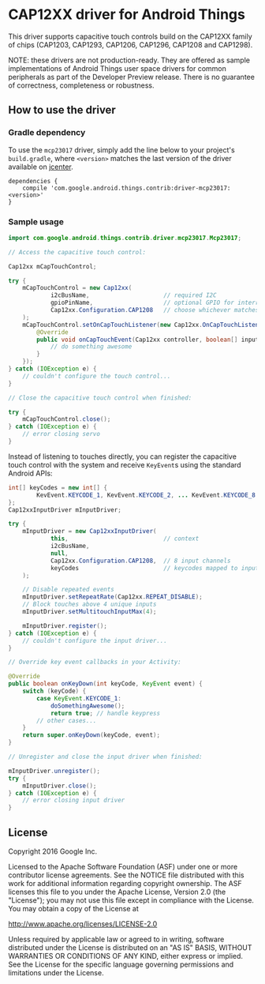 CAP12XX driver for Android Things
=================================

This driver supports capacitive touch controls build on the CAP12XX family of chips
(CAP1203, CAP1293, CAP1206, CAP1296, CAP1208 and CAP1298).

NOTE: these drivers are not production-ready. They are offered as sample
implementations of Android Things user space drivers for common peripherals
as part of the Developer Preview release. There is no guarantee
of correctness, completeness or robustness.

How to use the driver
---------------------

### Gradle dependency

To use the `mcp23017` driver, simply add the line below to your project's `build.gradle`,
where `<version>` matches the last version of the driver available on [jcenter][jcenter].

```
dependencies {
    compile 'com.google.android.things.contrib:driver-mcp23017:<version>'
}
```

### Sample usage

```java
import com.google.android.things.contrib.driver.mcp23017.Mcp23017;

// Access the capacitive touch control:

Cap12xx mCapTouchControl;

try {
    mCapTouchControl = new Cap12xx(
            i2cBusName,                     // required I2C
            gpioPinName,                    // optional GPIO for interrupt alerts
            Cap12xx.Configuration.CAP1208   // choose whichever matches your chip
    );
    mCapTouchControl.setOnCapTouchListener(new Cap12xx.OnCapTouchListener() {
        @Override
        public void onCapTouchEvent(Cap12xx controller, boolean[] inputStatus) {
            // do something awesome
        }
    });
} catch (IOException e) {
    // couldn't configure the touch control...
}

// Close the capacitive touch control when finished:

try {
    mCapTouchControl.close();
} catch (IOException e) {
    // error closing servo
}
```

Instead of listening to touches directly, you can register the capacitive touch control
with the system and receive `KeyEvent`s using the standard Android APIs:

```java
int[] keyCodes = new int[] {
        KevEvent.KEYCODE_1, KevEvent.KEYCODE_2, ... KevEvent.KEYCODE_8
};
Cap12xxInputDriver mInputDriver;

try {
    mInputDriver = new Cap12xxInputDriver(
            this,                           // context
            i2cBusName,
            null,
            Cap12xx.Configuration.CAP1208,  // 8 input channels
            keyCodes                        // keycodes mapped to input channels
    );

    // Disable repeated events
    mInputDriver.setRepeatRate(Cap12xx.REPEAT_DISABLE);
    // Block touches above 4 unique inputs
    mInputDriver.setMultitouchInputMax(4);

    mInputDriver.register();
} catch (IOException e) {
    // couldn't configure the input driver...
}

// Override key event callbacks in your Activity:

@Override
public boolean onKeyDown(int keyCode, KeyEvent event) {
    switch (keyCode) {
        case KeyEvent.KEYCODE_1:
            doSomethingAwesome();
            return true; // handle keypress
        // other cases...
    }
    return super.onKeyDown(keyCode, event);
}

// Unregister and close the input driver when finished:

mInputDriver.unregister();
try {
    mInputDriver.close();
} catch (IOException e) {
    // error closing input driver
}
```

License
-------

Copyright 2016 Google Inc.

Licensed to the Apache Software Foundation (ASF) under one or more contributor
license agreements.  See the NOTICE file distributed with this work for
additional information regarding copyright ownership.  The ASF licenses this
file to you under the Apache License, Version 2.0 (the "License"); you may not
use this file except in compliance with the License.  You may obtain a copy of
the License at

  http://www.apache.org/licenses/LICENSE-2.0

Unless required by applicable law or agreed to in writing, software
distributed under the License is distributed on an "AS IS" BASIS, WITHOUT
WARRANTIES OR CONDITIONS OF ANY KIND, either express or implied.  See the
License for the specific language governing permissions and limitations under
the License.

[jcenter]: https://bintray.com/google/androidthings/contrib-driver-cap12xx/_latestVersion
